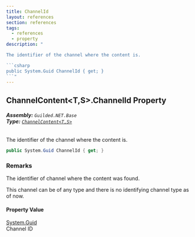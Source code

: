 ```yaml
---
title: ChannelId
layout: references
section: references
tags:
  - references
  - property
description: "

The identifier of the channel where the content is.

```csharp
public System.Guid ChannelId { get; }
```"
---
```


## ChannelContent<T,S>.ChannelId Property
###### **Assembly:** `Guilded.NET.Base`<br/>**Type:** [`ChannelContent<T,S>`](ChannelContent_T,S_ 'Guilded.NET.Base.Content.ChannelContent<T,S>')

The identifier of the channel where the content is.

```csharp
public System.Guid ChannelId { get; }
```

### Remarks
  
The identifier of channel where the content was found.  
  
This channel can be of any type and there is no identifying channel type as of now.

#### Property Value
[System.Guid](https://docs.microsoft.com/en-us/dotnet/api/System.Guid 'System.Guid')  
Channel ID